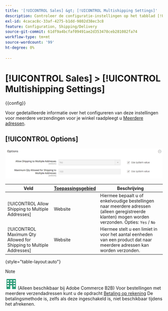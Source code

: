 ```yaml
---
title: '[!UICONTROL Sales] &gt; [!UICONTROL Multishipping Settings]'
description: Controleer de configuratie-instellingen op het tabblad [!UICONTROL Sales] &gt; [!UICONTROL Multishipping Settings] pagina van Commerce Admin.
exl-id: 4cacac8c-33af-4275-b1dd-9802d38ec3c8
feature: Configuration, Shipping/Delivery
source-git-commit: 61df9a4bcfaf09491ae2d353478ceb281082fa74
workflow-type: tm+mt
source-wordcount: '99'
ht-degree: 0%

---
```


# [!UICONTROL Sales] > [!UICONTROL Multishipping Settings]

{{config}}

Voor gedetailleerde informatie over het configureren van deze instellingen voor meerdere verzendingen voor je winkel raadpleegt u [Meerdere adressen](../../stores-purchase/shipping-settings.md#multiple-addresses).

## [!UICONTROL Options]

![Opties](./assets/multishipping-settings-options.png)<!-- zoom -->

<!-- [Options](https://docs.magento.com/user-guide/shipping/shipping-multiaddress.html) -->

| Veld | [Toepassingsgebied](../../getting-started/websites-stores-views.md#scope-settings) | Beschrijving |
|--- |--- |--- |
| [!UICONTROL Allow Shipping to Multiple Addresses] | Website | Hiermee bepaalt u of enkelvoudige bestellingen naar meerdere adressen (alleen geregistreerde klanten) mogen worden verzonden. Opties: `Yes` / `No` |
| [!UICONTROL Maximum Qty Allowed for Shipping to Multiple Addresses] | Website | Hiermee stelt u een limiet in voor het aantal eenheden van een product dat naar meerdere adressen kan worden verzonden. |

{style="table-layout:auto"}

>[!NOTE]
>
>![Adobe Commerce B2B](../../assets/b2b.svg) (Alleen beschikbaar bij Adobe Commerce B2B) Voor bestellingen met meerdere verzendadressen kunt u de opdracht [Betaling op rekening](../../b2b/enable-basic-features.md#configure-payment-on-account) De betalingsmethode is, zelfs als deze ingeschakeld is, niet beschikbaar tijdens het afrekenen.
